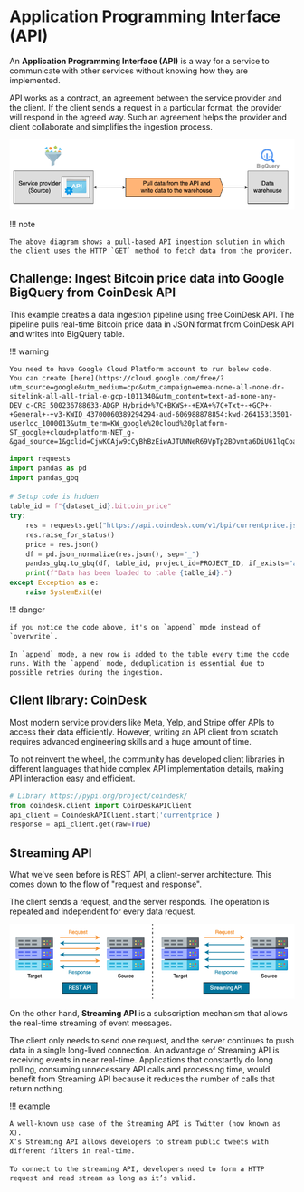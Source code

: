 # Application Programming Interface (API)

An **Application Programming Interface (API)** is a way for a service to communicate with other services without knowing how they are implemented.

API works as a contract, an agreement between the service provider and the client.
If the client sends a request in a particular format, the provider will respond in the agreed way.
Such an agreement helps the provider and client collaborate and simplifies the ingestion process.

![bq data ingestion using api](../pics/api-ingestion.png)

!!! note

    The above diagram shows a pull-based API ingestion solution in which the client uses the HTTP `GET` method to fetch data from the provider.

## **Challenge**: Ingest Bitcoin price data into Google BigQuery from CoinDesk API

This example creates a data ingestion pipeline using free CoinDesk API.
The pipeline pulls real-time Bitcoin price data in JSON format from CoinDesk API and writes into BigQuery table.

!!! warning

    You need to have Google Cloud Platform account to run below code.
    You can create [here](https://cloud.google.com/free/?utm_source=google&utm_medium=cpc&utm_campaign=emea-none-all-none-dr-sitelink-all-all-trial-e-gcp-1011340&utm_content=text-ad-none-any-DEV_c-CRE_500236788633-ADGP_Hybrid+%7C+BKWS+-+EXA+%7C+Txt+-+GCP+-+General+-+v3-KWID_43700060389294294-aud-606988878854:kwd-26415313501-userloc_1000013&utm_term=KW_google%20cloud%20platform-ST_google+cloud+platform-NET_g-&gad_source=1&gclid=CjwKCAjw9cCyBhBzEiwAJTUWNeR69VpTp2BDvmta6DiU61lqCoaob3T9RqRJqTn6fpm2bJrWWo5XgRoCf84QAvD_BwE&gclsrc=aw.ds)

```python title="requests.py"
import requests
import pandas as pd
import pandas_gbq

# Setup code is hidden
table_id = f"{dataset_id}.bitcoin_price"
try:
    res = requests.get("https://api.coindesk.com/v1/bpi/currentprice.json")
    res.raise_for_status()
    price = res.json()
    df = pd.json_normalize(res.json(), sep="_")
    pandas_gbq.to_gbq(df, table_id, project_id=PROJECT_ID, if_exists="append")
    print(f"Data has been loaded to table {table_id}.")
except Exception as e:
    raise SystemExit(e)
```

!!! danger

    if you notice the code above, it's on `append` mode instead of `overwrite`.

    In `append` mode, a new row is added to the table every time the code runs. With the `append` mode, deduplication is essential due to possible retries during the ingestion.

## Client library: CoinDesk

Most modern service providers like Meta, Yelp, and Stripe offer APIs to access their data efficiently.
However, writing an API client from scratch requires advanced engineering skills and a huge amount of time.

To not reinvent the wheel, the community has developed client libraries in different languages that hide complex API implementation details, making API interaction easy and efficient.

```python title="coindesk.py"
# Library https://pypi.org/project/coindesk/
from coindesk.client import CoinDeskAPIClient
api_client = CoindeskAPIClient.start('currentprice')
response = api_client.get(raw=True)
```

## Streaming API

What we've seen before is REST API, a client-server architecture.
This comes down to the flow of "request and response".

The client sends a request, and the server responds.
The operation is repeated and independent for every data request.

![streaming-api](../pics/streaming-api.png)

On the other hand, **Streaming API** is a subscription mechanism that allows the real-time streaming of event messages.

The client only needs to send one request, and the server continues to push data in a single long-lived connection.
An advantage of Streaming API is receiving events in near real-time.
Applications that constantly do long polling, consuming unnecessary API calls and processing time, would benefit from Streaming API because it reduces the number of calls that return nothing.

!!! example

    A well-known use case of the Streaming API is Twitter (now known as X).
    X’s Streaming API allows developers to stream public tweets with different filters in real-time.

    To connect to the streaming API, developers need to form a HTTP request and read stream as long as it’s valid.
